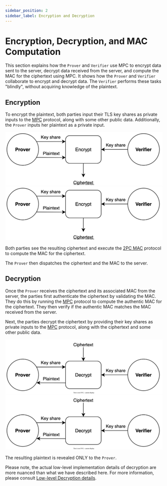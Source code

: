```yaml
---
sidebar_position: 2
sidebar_label: Encryption and Decryption
---
```


# Encryption, Decryption, and MAC Computation

This section explains how the `Prover` and `Verifier` use MPC to encrypt data sent to the server, decrypt data received from the server, and compute the MAC for the ciphertext using MPC. It shows how the `Prover` and `Verifier` collaborate to encrypt and decrypt data. The `Verifier` performs these tasks "blindly", without acquiring knowledge of the plaintext.

## Encryption

To encrypt the plaintext, both parties input their TLS key shares as private inputs to the [MPC](../../mpc/deap.md) protocol, along with some other public data. Additionally, the `Prover` inputs her plaintext as a private input.

![Encryption](../../../diagrams/light/mpc-encryption.svg#gh-light-mode-only)
![Encryption](../../../diagrams/dark/mpc-encryption.svg#gh-dark-mode-only)

Both parties see the resulting ciphertext and execute the [2PC MAC](../../mpc/mac.md) protocol to compute the MAC for the ciphertext.

The `Prover` then dispatches the ciphertext and the MAC to the server.

## Decryption

Once the `Prover` receives the ciphertext and its associated MAC from the server, the parties first authenticate the ciphertext by validating the MAC. They do this by running the [MPC](../../mpc/mac.md) protocol to compute the authentic MAC for the ciphertext. They then verify if the authentic MAC matches the MAC received from the server.

Next, the parties decrypt the ciphertext by providing their key shares as private inputs to the [MPC](../../mpc/deap.md) protocol, along with the ciphertext and some other public data.

![Decryption](../../../diagrams/light/mpc-decryption.svg#gh-light-mode-only)
![Decryption](../../../diagrams/dark/mpc-decryption.svg#gh-dark-mode-only)

The resulting plaintext is revealed ONLY to the `Prover`.

Please note, the actual low-level implementation details of decryption are more nuanced than what we have described here. For more information, please consult [Low-level Decryption details](../../mpc/encryption.md).
